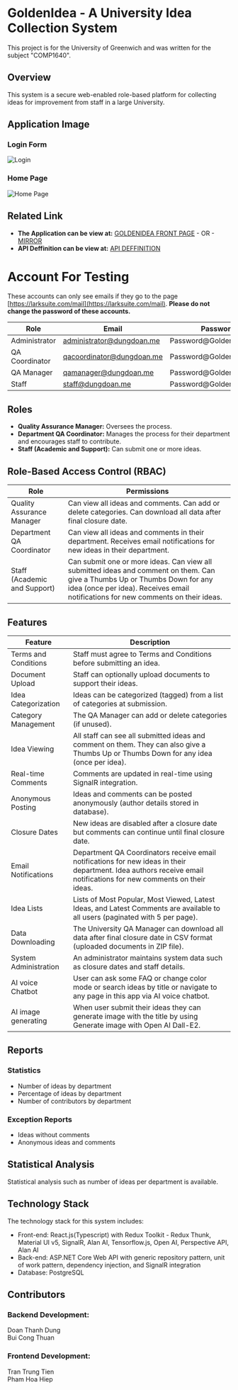 # GoldenIdea - A University Idea Collection System

This project is for the University of Greenwich and was written for the subject "COMP1640".

## Overview

This system is a secure web-enabled role-based platform for collecting ideas for improvement from staff in a large University.

## Application Image

### Login Form
![Login](https://user-images.githubusercontent.com/105436645/229393213-633020a1-9c5a-4cce-9365-97f599028503.png)

### Home Page
![Home Page](https://user-images.githubusercontent.com/97430041/229363819-55ab0d6f-ceee-4c3b-b460-87b23ffd50ab.png)

## Related Link

- **The Application can be view at:** [GOLDENIDEA FRONT PAGE](https://goldenidea.dungdoan.me/) - OR - [MIRROR](https://golden-idea-comp-1640.vercel.app/)
- **API Deffinition can be view at:** [API DEFFINITION](https://goldenidea.azurewebsites.net/swagger/index.html)

# Account For Testing

These accounts can only see emails if they go to the page [https://larksuite.com/mail](https://larksuite.com/mail). **Please do not change the password of these accounts.**

| Role | Email | Password |
| --- | --- | --- |
| Administrator | administrator@dungdoan.me | Password@GoldenIdea2023 |
| QA Coordinator | qacoordinator@dungdoan.me | Password@GoldenIdea2023 |
| QA Manager | qamanager@dungdoan.me | Password@GoldenIdea2023 |
| Staff | staff@dungdoan.me | Password@GoldenIdea2023 |

## Roles

- **Quality Assurance Manager:** Oversees the process.
- **Department QA Coordinator:** Manages the process for their department and encourages staff to contribute.
- **Staff (Academic and Support):** Can submit one or more ideas.

## Role-Based Access Control (RBAC)

| Role                         | Permissions                                                                                                                                                                                                     |
| ---------------------------- | --------------------------------------------------------------------------------------------------------------------------------------------------------------------------------------------------------------- |
| Quality Assurance Manager    | Can view all ideas and comments. Can add or delete categories. Can download all data after final closure date.                                                                                                  |
| Department QA Coordinator    | Can view all ideas and comments in their department. Receives email notifications for new ideas in their department.                                                                                            |
| Staff (Academic and Support) | Can submit one or more ideas. Can view all submitted ideas and comment on them. Can give a Thumbs Up or Thumbs Down for any idea (once per idea). Receives email notifications for new comments on their ideas. |

## Features

| Feature               | Description                                                                                                                                                         |
| --------------------- | ------------------------------------------------------------------------------------------------------------------------------------------------------------------- |
| Terms and Conditions  | Staff must agree to Terms and Conditions before submitting an idea.                                                                                                 |
| Document Upload       | Staff can optionally upload documents to support their ideas.                                                                                                       |
| Idea Categorization   | Ideas can be categorized (tagged) from a list of categories at submission.                                                                                          |
| Category Management   | The QA Manager can add or delete categories (if unused).                                                                                                            |
| Idea Viewing          | All staff can see all submitted ideas and comment on them. They can also give a Thumbs Up or Thumbs Down for any idea (once per idea).                              |
| Real-time Comments    | Comments are updated in real-time using SignalR integration.                                                                                                        |
| Anonymous Posting     | Ideas and comments can be posted anonymously (author details stored in database).                                                                                   |
| Closure Dates         | New ideas are disabled after a closure date but comments can continue until final closure date.                                                                     |
| Email Notifications   | Department QA Coordinators receive email notifications for new ideas in their department. Idea authors receive email notifications for new comments on their ideas. |
| Idea Lists            | Lists of Most Popular, Most Viewed, Latest Ideas, and Latest Comments are available to all users (paginated with 5 per page).                                       |
| Data Downloading      | The University QA Manager can download all data after final closure date in CSV format (uploaded documents in ZIP file).                                            |
| System Administration | An administrator maintains system data such as closure dates and staff details.                                                                                     |
| AI voice Chatbot | User can ask some FAQ or change color mode or search ideas by title or navigate to any page in this app via AI voice chatbot.                                                                                     |
| AI image generating | When user submit their ideas they can generate image with the title by using Generate image with Open AI Dall-E2.                                                                                     |
## Reports

### Statistics

- Number of ideas by department
- Percentage of ideas by department
- Number of contributors by department

### Exception Reports

- Ideas without comments
- Anonymous ideas and comments

## Statistical Analysis

Statistical analysis such as number of ideas per department is available.

## Technology Stack

The technology stack for this system includes:

- Front-end: React.js(Typescript) with Redux Toolkit - Redux Thunk, Material UI v5, SignalR, Alan AI, Tensorflow.js, Open AI, Perspective API, Alan AI 
- Back-end: ASP.NET Core Web API with generic repository pattern, unit of work pattern, dependency injection, and SignalR integration
- Database: PostgreSQL

## Contributors

### Backend Development:

Doan Thanh Dung  
Bui Cong Thuan

### Frontend Development:

Tran Trung Tien  
Pham Hoa Hiep

